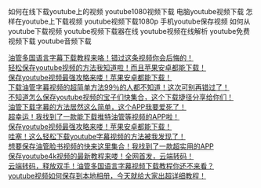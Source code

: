 如何在线下载youtube上的视频
youtube1080视频下载
电脑youtube视频下载
怎样在youtube上下载视频
youtube视频下载1080p
手机youtube保存视频
如何从youtube下载视频
youtube视频下载器在线
youtube视频在线解析
youtube免费视频下载
youtube音频下载



[油管多国语言字幕下载教程来咯！错过这条视频你会后悔的！](http://xhslink.com/tQN8DS)<br>
[轻松保存youtube视频的方法我知道啦！而且苹果安卓都能下载！](http://xhslink.com/B/iRKWIo)<br>
[保存youtube视频最强攻略来喽！苹果安卓都能下载！](https://www.douyin.com/video/7376942522020416805)<br>
[下载油管字幕视频的超简单方法99％的人都不知道！这次可别再错过了！](https://www.douyin.com/video/7383247644233125146)<br>
[不知道怎么保存youtube视频的宝子们快集合，这个下载捷径分享给你们！](https://www.douyin.com/video/7411452356082126115)<br>
[油管下载字幕的方法居然这么简单，这个APP我要爱死了！](https://vt.tiktok.com/ZSFtvev2D/)<br>
[超幸运！我找到了一款能下载推特油管等视频的APP啦！](https://vt.tiktok.com/ZSYjcrj6q/)<br>
[保存youtube视频最强攻略来喽！苹果安卓都能下载！](https://vt.tiktok.com/ZSYhgJEWN/)<br>
[哇塞！这么轻松下载youtube字幕视频的方法被我发现了！](https://vt.tiktok.com/ZSY5x4spV/)<br>
[想要保存油管脸书视频的快来这里集合！我找到了一款超实用的APP](https://vt.tiktok.com/ZSYQfLKMC/)<br>
[保存youtube4k视频的最新教程来喽！全网首发，云端转码！](https://vt.tiktok.com/ZSYcjos2K/)<br>
[云端转码，释放双手！油管多国语言字幕视频下载教程你还不来看？](https://vt.tiktok.com/ZS2eDaLxD/)<br>
[youtube视频如何保存到本地相册，今天就给大家出超详细教程！](https://vt.tiktok.com/ZS2yghsa3/)<br>

